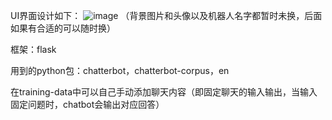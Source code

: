UI界面设计如下：
![image](http://a1.qpic.cn/psc?/V14G0Vbe1s4UtD/z4wcfyXMQjQ.Ifdxv6x54n.f5PX288BuYpDetFVQ4oTxRPH.4KO4HMTQeNfGep.jq5Sp9WUsjEg7OkRVLrf0wQ!!/c&ek=1&kp=1&pt=0&bo=EwcoAhMHKAIRECc!&t=5&tl=3&vuin=1424772795&tm=1594015200&sce=60-2-2&rf=0-0.jpg)
（背景图片和头像以及机器人名字都暂时未换，后面如果有合适的可以随时换）

框架：flask

用到的python包：chatterbot，chatterbot-corpus，en

在training-data中可以自己手动添加聊天内容（即固定聊天的输入输出，当输入固定问题时，chatbot会输出对应回答）
